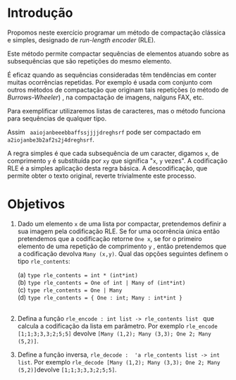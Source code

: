 # Introdução

Propomos neste exercício programar um método de compactação clássica e simples, designado de _run-length encoder_ (RLE).

Este método permite compactar sequências de elementos atuando sobre as subsequências que são repetições do mesmo elemento.  

É eficaz quando as sequências consideradas têm tendências em conter muitas ocorrências repetidas. Por exemplo é usada com conjunto com outros métodos de compactação que originam tais repetições (o método de _Burrows-Wheeler_) , na compactação de imagens, nalguns FAX, etc.

Para exemplificar utilizaremos  listas de caracteres, mas o método funciona para sequências de qualquer tipo.  

Assim ` aaiojanbeeebbaffssjjjjdreghsrf`  pode ser compactado  em `a2iojanbe3b2af2s2j4dreghsrf`.

A regra simples é que cada subsequência de um caracter, digamos `x`, de comprimento `y` é substituída por `xy` que significa "`x`, `y` vezes". A codificação RLE é a simples aplicação desta regra básica. A descodificação, que permite obter o texto original, reverte trivialmente este processo.

# Objetivos

1.  Dado um elemento `x` de uma lista por compactar,  pretendemos definir a sua imagem pela codificação RLE. Se for uma ocorrência única então pretendemos que a codificação retorne `One x`, se for o primeiro elemento de uma repetição de comprimento `y` , então pretendemos que a codificação devolva `Many (x,y)`. Qual das opções seguintes definem o tipo `rle_contents`:

    (a) `type rle_contents = int * (int*int)`<br />
    (b) `type rle_contents = One of int | Many of (int*int)`<br />
    (c) `type rle_contents = One | Many`<br />
    (d) `type rle_contents = { One : int; Many : int*int }`<br /><br />


2. Defina a função `rle_encode : int list -> rle_contents list ` que  calcula a codificação da lista em parâmetro.  Por exemplo `rle_encode [1;1;3;3,3;2;5;5]` devolve `[Many (1,2); Many (3,3); One 2; Many (5,2)]`.

3. Define a função inversa, `rle_decode :  'a rle_contents list -> int list`.
Por exemplo `rle_decode [Many (1,2); Many (3,3); One 2; Many (5,2)]`devolve `[1;1;3;3,3;2;5;5]`.